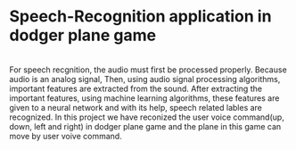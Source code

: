 # Speech-Recognition application in dodger plane game
<br>For speech recgnition, the audio must first be processed properly. Because audio is an analog signal,
Then, using audio signal processing algorithms, important features are extracted from the sound.
After extracting the important features, using machine learning algorithms, these features are given to a neural network and with its help, speech related lables are recognized.
In this project we have reconized the user voice command(up, down, left and right) in dodger plane game and the plane in this game can move by user voive command.
